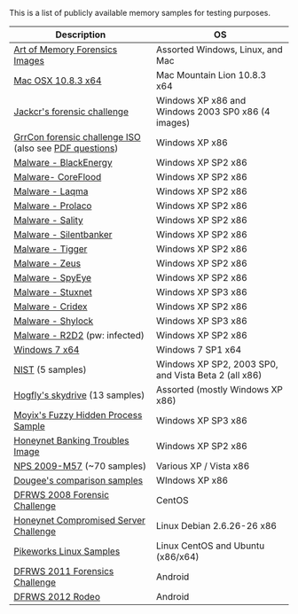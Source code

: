 This is a list of publicly available memory samples for testing purposes. 

| Description | OS|
|-------------|---|
| [Art of Memory Forensics Images](http://www.memoryanalysis.net/#!amf/cmg5) | Assorted Windows, Linux, and Mac |
| [Mac OSX 10.8.3 x64](http://www.memoryanalysis.net/memuploads/MacMountainLion_10_8_3_AMDx64.vmem.7z) | Mac Mountain Lion 10.8.3 x64|
| [Jackcr's forensic challenge](https://t.co/Rfx8Iw7j) | Windows XP x86 and Windows 2003 SP0 x86 (4 images)|
| [GrrCon forensic challenge ISO](http://t.co/m0JCvrnV) (also see [PDF questions](http://t.co/tgpdyUWb)) |Windows XP x86 |
| [Malware - BlackEnergy](http://malwarecookbook.googlecode.com/svn-history/r26/trunk/17/6/be2.vmem.zip)  |  Windows XP SP2 x86 |
| [Malware- CoreFlood](http://malwarecookbook.googlecode.com/svn-history/r26/trunk/16/6/coreflood.vmem.zip)  |  Windows XP SP2 x86 |
| [Malware - Laqma](http://malwarecookbook.googlecode.com/svn-history/r26/trunk/16/7/laqma.vmem.zip)  |  Windows XP SP2 x86 |
| [Malware - Prolaco](http://malwarecookbook.googlecode.com/svn-history/r26/trunk/15/6/prolaco.vmem.zip) |  Windows XP SP2 x86 |
| [Malware - Sality](http://malwarecookbook.googlecode.com/svn-history/r26/trunk/17/11/sality.vmem.zip) |  Windows XP SP2 x86 |
| [Malware - Silentbanker](http://malwarecookbook.googlecode.com/svn-history/r26/trunk/16/6/silentbanker.vmem.zip) |  Windows XP SP2 x86 |
| [Malware - Tigger](http://malwarecookbook.googlecode.com/svn-history/r26/trunk/17/8/tigger.vmem.zip) |  Windows XP SP2 x86 |
| [Malware - Zeus](http://malwarecookbook.googlecode.com/svn-history/r26/trunk/17/1/zeus.vmem.zip) |  Windows XP SP2 x86 |
| [Malware - SpyEye](http://code.google.com/p/malwarecookbook/source/browse/trunk/spyeye.vmem.zip) |  Windows XP SP2 x86 |
| [Malware - Stuxnet](http://malwarecookbook.googlecode.com/svn/trunk/stuxnet.vmem.zip) |  Windows XP SP3 x86|
| [Malware - Cridex](http://files.sempersecurus.org/dumps/cridex_memdump.zip)  |  Windows XP SP2 x86 |
| [Malware - Shylock](http://various-things.googlecode.com/files/vmem2.zip)  |  Windows XP SP3 x86 |
| [Malware - R2D2](http://www.mediafire.com/file/yxqodp1p2aca91x/0zapftis.rar) (pw: infected)  |  Windows XP SP2 x86 |
| [Windows 7 x64](http://jessekornblum.livejournal.com/293291.html) | Windows 7 SP1 x64 |
| [NIST](http://www.cfreds.nist.gov/mem/memory-images.rar) (5 samples) |  Windows XP SP2, 2003 SP0, and Vista Beta 2 (all x86)|
| [Hogfly's skydrive](http://cid-5694a755c9c6a175.skydrive.live.com/browse.aspx/Public) (13 samples) |  Assorted (mostly Windows XP x86) |
| [Moyix's Fuzzy Hidden Process Sample](http://amnesia.gtisc.gatech.edu/~moyix/ds_fuzz_hidden_proc.img.bz2) |  Windows XP SP3 x86 |
| [Honeynet Banking Troubles Image](https://www.honeynet.org/challenges/2010_3_banking_troubles) |  Windows XP SP2 x86 |
| [NPS 2009-M57](http://digitalcorpora.org/corp/nps/scenarios/2009-m57-patents/ram/) (~70 samples)  |   Various XP / Vista x86 |
| [Dougee's comparison samples](http://dougee652.blogspot.com/2011/04/malware-memory-images.html) |  WIndows XP x86 |
| [DFRWS 2008 Forensic Challenge](http://www.dfrws.org/2008/challenge/submission.shtml)  |  CentOS |
| [Honeynet Compromised Server Challenge](http://www.honeynet.org/challenges/2011_7_compromised_server)  |  Linux Debian 2.6.26-26 x86 |
| [Pikeworks Linux Samples](http://secondlookforensics.com/images.html)  |  Linux CentOS and Ubuntu (x86/x64) |
| [DFRWS 2011 Forensics Challenge](http://www.dfrws.org/2011/challenge/Case1.tgz)  |  Android |
| [DFRWS 2012 Rodeo](http://dfrws.org/2012/Rodeo2012.tgz)  |  Android |
